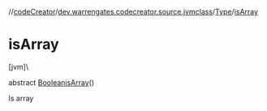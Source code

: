 //[codeCreator](../../../index.md)/[dev.warrengates.codecreator.source.jvmclass](../index.md)/[Type](index.md)/[isArray](is-array.md)

# isArray

[jvm]\

abstract [Boolean](https://docs.oracle.com/javase/8/docs/api/java/lang/Boolean.html)[isArray](is-array.md)()

Is array
